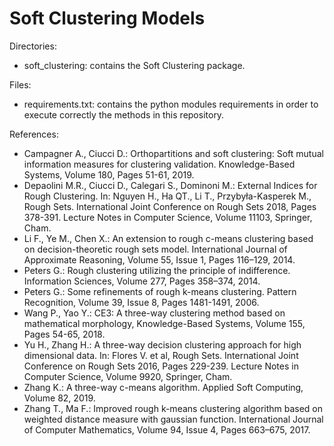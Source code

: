 # Soft Clustering Models

Directories:
- soft_clustering: contains the Soft Clustering package.

Files:
- requirements.txt: contains the python modules requirements in order to execute correctly the methods in this repository.

References:
- Campagner A., Ciucci D.: Orthopartitions and soft clustering: Soft mutual information measures for clustering validation. Knowledge-Based Systems, Volume 180, Pages 51-61, 2019.
- Depaolini M.R., Ciucci D., Calegari S., Dominoni M.: External Indices for Rough Clustering. In: Nguyen H., Ha QT., Li T., Przybyła-Kasperek M., Rough Sets. International Joint Conference on Rough Sets 2018, Pages 378-391. Lecture Notes in Computer Science, Volume 11103, Springer, Cham.
- Li F., Ye M., Chen X.: An extension to rough c-means clustering based on decision-theoretic rough sets model. International Journal of Approximate Reasoning, Volume 55, Issue 1, Pages 116–129, 2014.
- Peters G.: Rough clustering utilizing the principle of indifference. Information Sciences, Volume 277, Pages 358–374, 2014.
- Peters G.: Some refinements of rough k-means clustering. Pattern Recognition, Volume 39, Issue 8, Pages 1481-1491, 2006.
- Wang P., Yao Y.: CE3: A three-way clustering method based on mathematical morphology, Knowledge-Based Systems, Volume 155, Pages 54-65, 2018.
- Yu H., Zhang H.: A three-way decision clustering approach for high dimensional data. In: Flores V. et al, Rough Sets. International Joint Conference on Rough Sets 2016, Pages 229-239. Lecture Notes in Computer Science, Volume 9920, Springer, Cham.
- Zhang K.: A three-way c-means algorithm. Applied Soft Computing, Volume 82, 2019.
- Zhang T., Ma F.: Improved rough k-means clustering algorithm based on weighted distance measure with gaussian function. International Journal of Computer Mathematics, Volume 94, Issue 4, Pages 663–675, 2017.